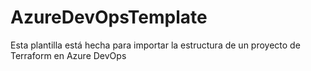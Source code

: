 # AzureDevOpsTemplate
Esta plantilla está hecha para importar la estructura de un proyecto de Terraform en Azure DevOps
